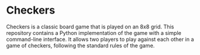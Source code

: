 # Checkers
Checkers is a classic board game that is played on an 8x8 grid. This repository contains a Python implementation of the game with a simple command-line interface. It allows two players to play against each other in a game of checkers, following the standard rules of the game.
